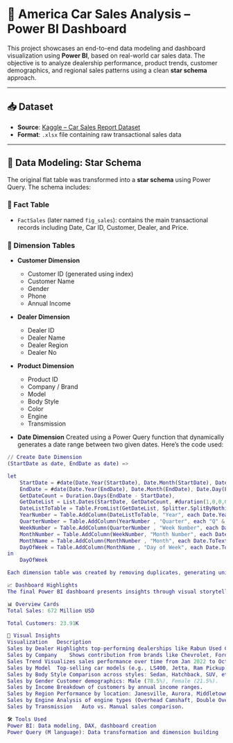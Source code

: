 # 🚗 America Car Sales Analysis – Power BI Dashboard

This project showcases an end-to-end data modeling and dashboard visualization using **Power BI**, based on real-world car sales data. The objective is to analyze dealership performance, product trends, customer demographics, and regional sales patterns using a clean **star schema** approach.

---

## 📥 Dataset

- **Source**: [Kaggle – Car Sales Report Dataset](https://www.kaggle.com/datasets/missionjee/car-sales-report)
- **Format**: `.xlsx` file containing raw transactional sales data

---

## 🧱 Data Modeling: Star Schema

The original flat table was transformed into a **star schema** using Power Query. The schema includes:

### 🔷 Fact Table
- `FactSales` (later named `fig_sales`): contains the main transactional records including Date, Car ID, Customer, Dealer, and Price.

### 🔶 Dimension Tables
- **Customer Dimension**
  - Customer ID (generated using index)
  - Customer Name
  - Gender
  - Phone
  - Annual Income

- **Dealer Dimension**
  - Dealer ID
  - Dealer Name
  - Dealer Region
  - Dealer No

- **Product Dimension**
  - Product ID
  - Company / Brand
  - Model
  - Body Style
  - Color
  - Engine
  - Transmission

- **Date Dimension**
  Created using a Power Query function that dynamically generates a date range between two given dates. Here’s the code used:

```m
// Create Date Dimension
(StartDate as date, EndDate as date) =>

let
    StartDate = #date(Date.Year(StartDate), Date.Month(StartDate), Date.Day(StartDate)),
    EndDate = #date(Date.Year(EndDate), Date.Month(EndDate), Date.Day(EndDate)),
    GetDateCount = Duration.Days(EndDate - StartDate),
    GetDateList = List.Dates(StartDate, GetDateCount, #duration(1,0,0,0)),
    DateListToTable = Table.FromList(GetDateList, Splitter.SplitByNothing(), {"Date"}, null, ExtraValues.Error),
    YearNumber = Table.AddColumn(DateListToTable, "Year", each Date.Year([Date])),
    QuarterNumber = Table.AddColumn(YearNumber , "Quarter", each "Q" & Number.ToText(Date.QuarterOfYear([Date]))),
    WeekNumber = Table.AddColumn(QuarterNumber , "Week Number", each Date.WeekOfYear([Date])),
    MonthNumber = Table.AddColumn(WeekNumber, "Month Number", each Date.Month([Date])),
    MonthName = Table.AddColumn(MonthNumber , "Month", each Date.ToText([Date], "MMMM")),
    DayOfWeek = Table.AddColumn(MonthName , "Day of Week", each Date.ToText([Date], "dddd"))
in
    DayOfWeek

Each dimension table was created by removing duplicates, generating unique keys (Customer ID, Dealer ID, Product ID), and merging those keys back into the fact table. All transformations were done inside Power Query before building the dashboard in Power BI.

📈 Dashboard Highlights
The final Power BI dashboard presents insights through visual storytelling. Below are some of the key metrics and visualizations:

📊 Overview Cards
Total Sales: 672 Million USD

Total Customers: 23.91K

🧩 Visual Insights
Visualization	Description
Sales by Dealer	Highlights top-performing dealerships like Rabun Used Car, U-Haul CO, etc.
Sales by Company	Shows contribution from brands like Chevrolet, Ford, Dodge, etc.
Sales Trend	Visualizes sales performance over time from Jan 2022 to Oct 2023.
Sales by Model	Top-selling car models (e.g., LS400, Jetta, Ram Pickup).
Sales by Body Style	Comparison across styles: Sedan, Hatchback, SUV, etc.
Sales by Gender	Customer demographics: Male (78.5%), Female (21.5%).
Sales by Income	Breakdown of customers by annual income ranges.
Sales by Region	Performance by location: Janesville, Aurora, Middletown, etc.
Sales by Engine	Analysis of engine types (Overhead Camshaft, Double Overhead, etc.).
Sales by Transmission	Auto vs. Manual sales comparison.

🛠 Tools Used
Power BI: Data modeling, DAX, dashboard creation
Power Query (M language): Data transformation and dimension building
